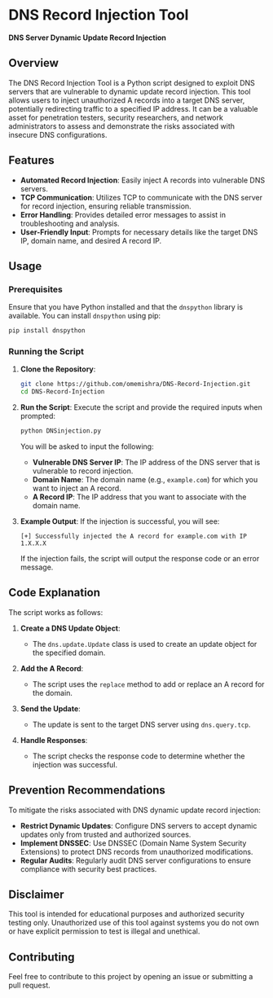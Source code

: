# **DNS Record Injection Tool**
**DNS Server Dynamic Update Record Injection**

## **Overview**

The DNS Record Injection Tool is a Python script designed to exploit DNS servers that are vulnerable to dynamic update record injection. This tool allows users to inject unauthorized A records into a target DNS server, potentially redirecting traffic to a specified IP address. It can be a valuable asset for penetration testers, security researchers, and network administrators to assess and demonstrate the risks associated with insecure DNS configurations.

## **Features**

- **Automated Record Injection**: Easily inject A records into vulnerable DNS servers.
- **TCP Communication**: Utilizes TCP to communicate with the DNS server for record injection, ensuring reliable transmission.
- **Error Handling**: Provides detailed error messages to assist in troubleshooting and analysis.
- **User-Friendly Input**: Prompts for necessary details like the target DNS IP, domain name, and desired A record IP.

## **Usage**

### **Prerequisites**

Ensure that you have Python installed and that the `dnspython` library is available. You can install `dnspython` using pip:

```bash
pip install dnspython
```

### **Running the Script**

1. **Clone the Repository**:
   ```bash
   git clone https://github.com/omemishra/DNS-Record-Injection.git
   cd DNS-Record-Injection
   ```

2. **Run the Script**:
   Execute the script and provide the required inputs when prompted:
   ```bash
   python DNSinjection.py
   ```

   You will be asked to input the following:
   - **Vulnerable DNS Server IP**: The IP address of the DNS server that is vulnerable to record injection.
   - **Domain Name**: The domain name (e.g., `example.com`) for which you want to inject an A record.
   - **A Record IP**: The IP address that you want to associate with the domain name.

3. **Example Output**:
   If the injection is successful, you will see:
   ```plaintext
   [+] Successfully injected the A record for example.com with IP 1.X.X.X
   ```

   If the injection fails, the script will output the response code or an error message.

## **Code Explanation**

The script works as follows:

1. **Create a DNS Update Object**:
   - The `dns.update.Update` class is used to create an update object for the specified domain.

2. **Add the A Record**:
   - The script uses the `replace` method to add or replace an A record for the domain.

3. **Send the Update**:
   - The update is sent to the target DNS server using `dns.query.tcp`.

4. **Handle Responses**:
   - The script checks the response code to determine whether the injection was successful.

## **Prevention Recommendations**

To mitigate the risks associated with DNS dynamic update record injection:

- **Restrict Dynamic Updates**: Configure DNS servers to accept dynamic updates only from trusted and authorized sources.
- **Implement DNSSEC**: Use DNSSEC (Domain Name System Security Extensions) to protect DNS records from unauthorized modifications.
- **Regular Audits**: Regularly audit DNS server configurations to ensure compliance with security best practices.

## **Disclaimer**

This tool is intended for educational purposes and authorized security testing only. Unauthorized use of this tool against systems you do not own or have explicit permission to test is illegal and unethical.

## **Contributing**

Feel free to contribute to this project by opening an issue or submitting a pull request.
